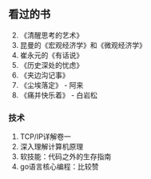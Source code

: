 ## 看过的书

2. 《清醒思考的艺术》
4. 昆曼的《宏观经济学》和《微观经济学》
5. 崔永元的《有话说》
6. 《历史深处的忧虑》
7. 《夹边沟记事》
8. 《尘埃落定》 - 阿来
7. 《痛并快乐着》 - 白岩松

### 技术

1. TCP/IP详解卷一
2. 深入理解计算机原理
3. 软技能：代码之外的生存指南
4. go语言核心编程：比较赞